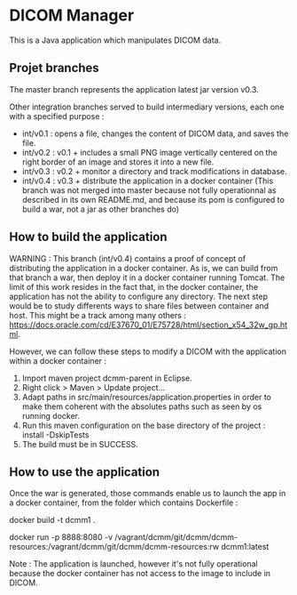 # DICOM Manager

This is a Java application which manipulates DICOM data.

## Projet branches

The master branch represents the application latest jar version v0.3. 

Other integration branches served to build intermediary versions, each one with a specified purpose :
* int/v0.1 : opens a file, changes the content of DICOM data, and saves the file.
* int/v0.2 : v0.1 + includes a small PNG image vertically centered on the right border of an image and stores it into a new file.
* int/v0.3 : v0.2 + monitor a directory and track modifications in database.
* int/v0.4 : v0.3 + distribute the application in a docker container (This branch was not merged into master because not fully operationnal as described in its own README.md, and because its pom is configured to build a war, not a jar as other branches do)

## How to build the application

WARNING : This branch (int/v0.4) contains a proof of concept of distributing the application in a docker container. As is, we can build from that branch a war, then deploy it in a docker container running Tomcat. The limit of this work resides in the fact that, in the docker container, the application has not the ability to configure any directory. The next step would be to study differents ways to share files between container and host. This might be a track among many others : https://docs.oracle.com/cd/E37670_01/E75728/html/section_x54_32w_gp.html.

However, we can follow these steps to modify a DICOM with the application within a docker container :

1. Import maven project dcmm-parent in Eclipse.
2. Right click > Maven > Update project...
3. Adapt paths in src/main/resources/application.properties in order to make them coherent with the absolutes paths such as seen by os running docker.
5. Run this maven configuration on the base directory of the project : install -DskipTests
5. The build must be in SUCCESS.

## How to use the application

Once the war is generated, those commands enable us to launch the app in a docker container, from the folder which contains Dockerfile :

docker build -t dcmm1 .

docker run -p 8888:8080 -v /vagrant/dcmm/git/dcmm/dcmm-resources:/vagrant/dcmm/git/dcmm/dcmm-resources:rw dcmm1:latest

Note : The application is launched, however it's not fully operational because the docker container has not access to the image to include in DICOM.
